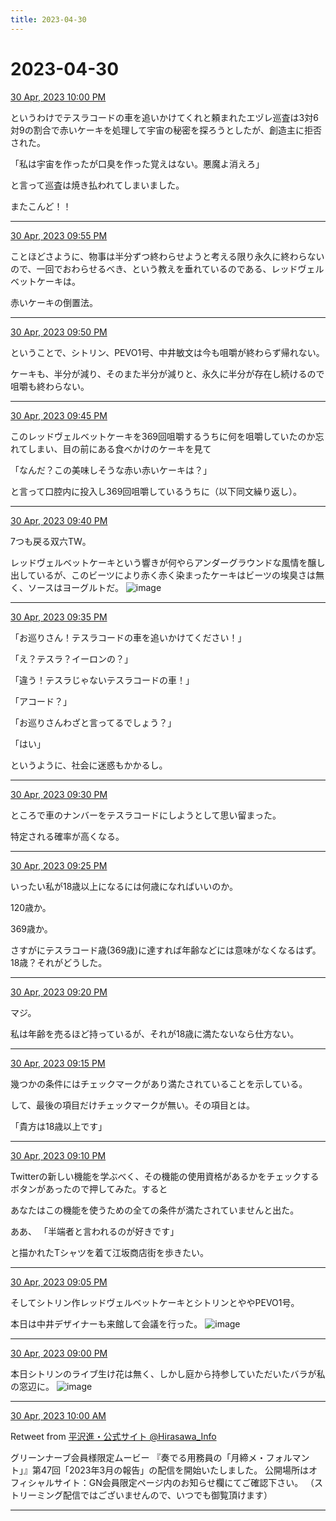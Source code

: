 ```yaml
---
title: 2023-04-30
---
```

# 2023-04-30

[30 Apr, 2023 10:00 PM](https://twitter.com/hirasawa/status/1652659068304080899#m)

というわけでテスラコードの車を追いかけてくれと頼まれたエヅレ巡査は3対6対9の割合で赤いケーキを処理して宇宙の秘密を探ろうとしたが、創造主に拒否された。

「私は宇宙を作ったが口臭を作った覚えはない。悪魔よ消えろ」

と言って巡査は焼き払われてしまいました。

またこんど！！

---

[30 Apr, 2023 09:55 PM](https://twitter.com/hirasawa/status/1652657804682088451#m)

ことほどさように、物事は半分ずつ終わらせようと考える限り永久に終わらないので、一回でおわらせるべき、という教えを垂れているのである、レッドヴェルベットケーキは。

赤いケーキの倒置法。

---

[30 Apr, 2023 09:50 PM](https://twitter.com/hirasawa/status/1652656546533330946#m)

ということで、シトリン、PEVO1号、中井敏文は今も咀嚼が終わらず帰れない。

ケーキも、半分が減り、そのまた半分が減りと、永久に半分が存在し続けるので咀嚼も終わらない。

---

[30 Apr, 2023 09:45 PM](https://twitter.com/hirasawa/status/1652655288523079681#m)

このレッドヴェルベットケーキを369回咀嚼するうちに何を咀嚼していたのか忘れてしまい、目の前にある食べかけのケーキを見て

「なんだ？この美味しそうな赤い赤いケーキは？」

と言って口腔内に投入し369回咀嚼しているうちに（以下同文繰り返し）。

---

[30 Apr, 2023 09:40 PM](https://twitter.com/hirasawa/status/1652654029871128578#m)

7つも戻る双六TW。

レッドヴェルベットケーキという響きが何やらアンダーグラウンドな風情を醸し出しているが、このビーツにより赤く赤く染まったケーキはビーツの埃臭さは無く、ソースはヨーグルトだ。
![image](images/2023-04-30-5-0.png)

---

[30 Apr, 2023 09:35 PM](https://twitter.com/hirasawa/status/1652652771898793986#m)

「お巡りさん！テスラコードの車を追いかけてください！」

「え？テスラ？イーロンの？」

「違う！テスラじゃないテスラコードの車！」

「アコード？」

「お巡りさんわざと言ってるでしょう？」

「はい」

というように、社会に迷惑もかかるし。

---

[30 Apr, 2023 09:30 PM](https://twitter.com/hirasawa/status/1652651515096563712#m)

ところで車のナンバーをテスラコードにしようとして思い留まった。

特定される確率が高くなる。

---

[30 Apr, 2023 09:25 PM](https://twitter.com/hirasawa/status/1652650255098208258#m)

いったい私が18歳以上になるには何歳になればいいのか。

120歳か。

369歳か。

さすがにテスラコード歳(369歳)に達すれば年齢などには意味がなくなるはず。18歳？それがどうした。

---

[30 Apr, 2023 09:20 PM](https://twitter.com/hirasawa/status/1652648996819845121#m)

マジ。

私は年齢を売るほど持っているが、それが18歳に満たないなら仕方ない。

---

[30 Apr, 2023 09:15 PM](https://twitter.com/hirasawa/status/1652647738922741761#m)

幾つかの条件にはチェックマークがあり満たされていることを示している。

して、最後の項目だけチェックマークが無い。その項目とは。

「貴方は18歳以上です」

---

[30 Apr, 2023 09:10 PM](https://twitter.com/hirasawa/status/1652646480711122944#m)

Twitterの新しい機能を学ぶべく、その機能の使用資格があるかをチェックするボタンがあったので押してみた。すると

あなたはこの機能を使うための全ての条件が満たされていませんと出た。

ああ、
「半端者と言われるのが好きです」

と描かれたTシャツを着て江坂商店街を歩きたい。

---

[30 Apr, 2023 09:05 PM](https://twitter.com/hirasawa/status/1652645222378274817#m)

そしてシトリン作レッドヴェルベットケーキとシトリンとややPEVO1号。

本日は中井デザイナーも来館して会議を行った。
![image](images/2023-04-30-12-0.png)

---

[30 Apr, 2023 09:00 PM](https://twitter.com/hirasawa/status/1652643967635439617#m)

本日シトリンのライブ生け花は無く、しかし庭から持参していただいたバラが私の窓辺に。
![image](images/2023-04-30-13-0.png)

---

[30 Apr, 2023 10:00 AM](https://twitter.com/Hirasawa_Info/status/1652478091372163072#m)

Retweet from [平沢進・公式サイト @Hirasawa_Info](https://twitter.com/Hirasawa_Info)

グリーンナーブ会員様限定ムービー
『奏でる用務員の「月締メ・フォルマント」』第47回「2023年3月の報告」の配信を開始いたしました。
公開場所はオフィシャルサイト：GN会員限定ページ内のお知らせ欄にてご確認下さい。
（ストリーミング配信ではございませんので、いつでも御覧頂けます）

---

